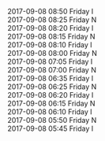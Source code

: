 2017-09-08 08:50 Friday  I  
2017-09-08 08:25 Friday  N  
2017-09-08 08:20 Friday  I  
2017-09-08 08:15 Friday  N  
2017-09-08 08:10 Friday  I  
2017-09-08 08:00 Friday  N  
2017-09-08 07:05 Friday  I  
2017-09-08 07:00 Friday  N  
2017-09-08 06:35 Friday  I  
2017-09-08 06:25 Friday  N  
2017-09-08 06:20 Friday  I  
2017-09-08 06:15 Friday  N  
2017-09-08 06:10 Friday  I  
2017-09-08 05:50 Friday  N  
2017-09-08 05:45 Friday  I  
